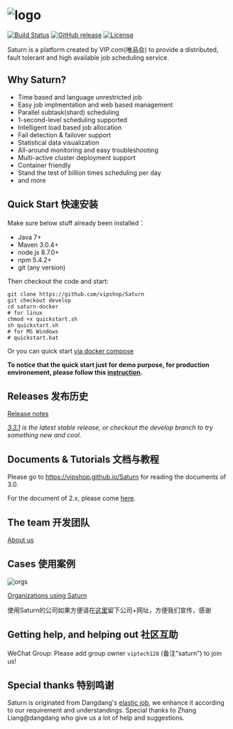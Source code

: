# ![logo](https://vipshop.github.io/Saturn/zh-cn/3.x/_media/saturn-logo-new.png)

[![Build Status](https://secure.travis-ci.org/vipshop/Saturn.png?branch=develop)](https://travis-ci.org/vipshop/Saturn)
[![GitHub release](https://img.shields.io/github/release/vipshop/Saturn.svg)](https://github.com/vipshop/Saturn/releases)
[![License](https://img.shields.io/badge/license-Apache--2.0-blue.svg)](http://www.apache.org/licenses/LICENSE-2.0)

Saturn is a platform created by VIP.com(唯品会) to provide a distributed, fault tolerant and high available job scheduling service.

## Why Saturn?

- Time based and language unrestricted job
- Easy job implmentation and web based management
- Parallel subtask(shard) scheduling
- 1-second-level scheduling supported
- Intelligent load based job allocation
- Fail detection & failover support
- Statistical data visualization
- All-around monitoring and easy troubleshooting
- Multi-active cluster deployment support
- Container friendly
- Stand the test of billion times scheduling per day
- and more

## Quick Start 快速安装

Make sure below stuff already been installed：

- Java 7+
- Maven 3.0.4+
- node.js 8.7.0+
- npm 5.4.2+
- git (any version)

Then checkout the code and start:

```
git clone https://github.com/vipshop/Saturn
git checkout develop
cd saturn-docker
# for linux
chmod +x quickstart.sh
sh quickstart.sh
# for MS Windows
# quickstart.bat
```

Or you can quick start [via docker compose](https://vipshop.github.io/Saturn/#/zh-cn/3.x/quickstart?id=_2-docker%E5%90%AF%E5%8A%A8)

**To notice that the quick start just for demo purpose, for production environement, please follow this [instruction](https://vipshop.github.io/Saturn/#/zh-cn/3.x/saturn-console-deployment).**

## Releases 发布历史

[Release notes](https://github.com/vipshop/Saturn/releases)

*[3.3.1](https://github.com/vipshop/Saturn/releases/tag/v3.3.1) is the latest stable release, or checkout the develop branch to try something new and cool.*

## Documents & Tutorials 文档与教程

Please go to https://vipshop.github.io/Saturn for reading the documents of 3.0.

For the document of 2.x, please come [here](https://vipshop.github.io/Saturn/#/zh-cn/2.x/).

## The team 开发团队

[About us](https://github.com/vipshop/Saturn/wiki/Saturn's-Wow-Team)

## Cases 使用案例

![orgs](https://vipshop.github.io/Saturn/zh-cn/3.x/_media/orgs.jpg)

[Organizations using Saturn](https://github.com/vipshop/Saturn/wiki/Organizations-using-Saturn)

使用Saturn的公司如果方便请在[这里](https://github.com/vipshop/Saturn/issues/506)留下公司+网址，方便我们宣传，感谢

## Getting help, and helping out 社区互助

WeChat Group: Please add group owner `viptech128` (备注"saturn") to join us!

## Special thanks 特别鸣谢

Saturn is originated from Dangdang's [elastic job](https://github.com/dangdangdotcom/elastic-job), we enhance it according to our requirement and understandings. Special thanks to Zhang Liang@dangdang who give us a lot of help and suggestions.
